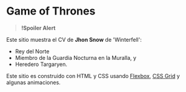 # Game of Thrones

> **!Spoiler Alert**

Este sitio muestra el CV de **Jhon Snow** de 'Winterfell':
- Rey del Norte
- Miembro de la Guardia Nocturna en la Muralla, y 
- Heredero Targaryen.

Este sitio es construido con HTML y CSS usando [Flexbox](https://flexbox.malven.co/), [CSS Grid](https://learncssgrid.com/) y algunas animaciones.